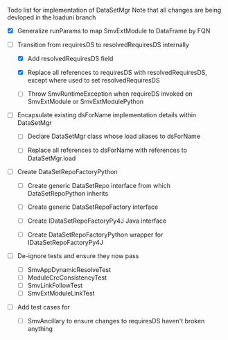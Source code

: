 Todo list for implementation of DataSetMgr
Note that all changes are being devloped in the loaduni branch

- [x] Generalize runParams to map SmvExtModule to DataFrame by FQN

- [ ] Transition from requiresDS to resolvedRequiresDS internally
  - [x] Add resolvedRequiresDS field
  - [x] Replace all references to requiresDS with resolvedRequiresDS, except where used to set resolvedRequiresDS
  - [ ] Throw SmvRuntimeException when requireDS invoked on SmvExtModule or SmvExtModulePython


- [ ] Encapsulate existing dsForName implementation details within DataSetMgr
  - [ ] Declare DataSetMgr class whose load aliases to dsForName
  - [ ] Replace all references to dsForName with references to DataSetMgr.load


- [ ] Create DataSetRepoFactoryPython
  - [ ] Create generic DataSetRepo interface from which DataSetRepoPython inherits
  - [ ] Create generic DataSetRepoFactory interface
  - [ ] Create IDataSetRepoFactoryPy4J Java interface
  - [ ] Create DataSetRepoFactoryPython wrapper for IDataSetRepoFactoryPy4J


- [ ] De-ignore tests and ensure they now pass
  - [ ] SmvAppDynamicResolveTest
  - [ ] ModuleCrcConsistencyTest
  - [ ] SmvLinkFollowTest
  - [ ] SmvExtModuleLinkTest

- [ ] Add test cases for
  - [ ] SmvAncillary to ensure changes to requiresDS haven't broken anything

